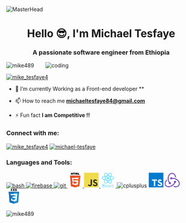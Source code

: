 ![MasterHead](https://lh3.googleusercontent.com/fife/ALs6j_F6yn9AcEWRVNhTaA90eYYPIytXTYH5BwwAeuqFrlcmLoq5ZYp0gqTPsC9vr91cK84UTMEeFBjO9b2S0OpC9qhpYmsGPMRO2Gsdciyp3dtaABeNU_5Jmaz_5il7BiMOx9_YL_th0TvWbeZ-3Of7Gu-EZxy75qnahFR8LMbrdFbdrQo6QBf6fTWCIzf8FLTFOKoTXo27A_jOGF81t9wBDeFHlydifHcCkyEwau9wW43kddSEi0JqcpfgJWrEP0ttMVatTqo9mQQ9fMNsNVDNlzWZzHSUeBZ-1k0dr8iNn-Ks2jTFPzzpJKiNC64s_iKmGarWdQz2sjiU_ZB0_I175VbUX4jnzddE2OiVqZSzcgELHVflv-8BkLfVliSUsT4C1lUpgWR-IwSuNsCULub34veFau6j4eHqOHVov9fuWWZKaoe18sNG5cplWe2SWPF7tXvp-MxDXdMNQQDxDLaYZkbZSyC6LqpJKhp38oSZFzVG39NFRuHb0uRj8ILUwifeVJtcgx14P-Di95Q97FD8sIsODeZBeneLGcqBC1-eotcApEmSzJzBwWkKM8qRnUQ6BxfO_4QJO6wVPGWTwU_WXSuUy_VPrxBfkZh354T1egvJRtivjK8Jt3tFf5P1kzQ8v1ftMFzdHJESn6OC_znSUyDL9pyKQUV2_uguQGcrs796eI5myY1CSItNteHTqPTFAOE8qJYNJUi8IwVWxH2gppteH2_coF3Gm-NLTd191gEfihlEzG341ADyB4gV2aI7nIgvxu8IrBQcVuJa0InSxzmBjAb6KFOOrUEHW_Ki8Tt5Q8AIQ4Pc6cVpWjPl_RpGCG_1k8FJr1ewkv2wLdz3cZNKT9RC0lWjaecyesLvn1-gY2Jk-wLvN4j8PYN086zf9Odt_ahHqzl58duqXRhy1n_KPca5T0FITDbs7XS7_X3R66H8YoqLu1XFGENavyygy6LXsokrfePXPWUCtD1AmdRoxNUCy3TApdQ2bq_Xltscgi4uHtIL5SBzXn5i7pUdK26BITpdWBczwIZxmdtF_FqMO0sVrJ-BrIXtz-N_fZuzSMhJXGIibq79zfq8VZZs-UKiSY2tFU_sv5J18QBmyp8KPpm4RN3vWNfk2c-5ykqo_h8v0foswvWl1GufLr0mk_oYDOtZeAuIdPgoM0XmP-1mwsFnU0I6pON503FptozNzZbjjgZmVlXj7b81gTn1tyf778RE8DloYjhkhp7DYrkc-tRZ68iGbARw5rADJEf0gVgXBf4Ek4r9qOUAYobFn4-w8ybt662cJg7lURxhd0gmXyWWcIwSzTpDiT0GPqgIIezZ2fjT_AW2SOKAtxmPfhwRFi94Arpl4-lbrJdaPZAn_qErYRhTnZSlf7EkJOFY2wifZhIpFvGGu0SuGqjbio1RlQGO7fnLDQRmC7FFbg6uafHjXvtC91RycfV0bdzw0ugSyTIEQYZkTSjJfL-AAWxneMjeAOGzhq0Ci9zBT3bKZ05hHSyjpiFa4TQH46LHcIxoZLGEzUeikCrH3_OR8H9H9oQMb3Gv6CnkvusDPRYxHLSnOXN_ngPFg_G4xWKO7WTw-na9YuzfPJK1PCYK7OMj6EoJGiz09HsUQRrYOaZ3zLY13LcaxSokvcJEGQi-qI4Dss4sJV0D0puBJG8tCsDEbYi3B-VLF0LfnKq9AsgX8fvRJLPKezd_OTtTmMx1iRMnhv-4et2Ucbv1R7D7wDPiTW2nOk2OmBtnVrjMTQmBYghKN7fve7uHAyHKjYsm2Hvj5kimAgwpS6kNxWP0PbK4GZ12hNLUDD4wcdYMEGEV7OI8-29HnR0M_Zh5zMOO2ntxXamFsJ90XZHszG9IrOPSu8ZirJd-0uNpNsAbZUQShpv80brweFvJzqId7SfghgVIdhBrEPo2EWv-wfX7A1gDTTFAfGeEDMEY8Mt7syjSFNUuT7fLM-Xefl4a5Qw2AS-f8ffR4keX3EuDj9mWXKfQ2pAZEGGTiDb4cOSGRFYJPKXCq7K39RXiAjRdTYrIIjN67Tn0sXHs8zzmmEpNwNZV26KgIR-pX94CHJm1Fvha9hPSoEKbthD_Maqu36D6rm-_p3gIkoUyxRxlKRW0nWdrnewuXktNc_x6UySlFZhLtPjpCMSr17S_-MjmkhSmokA28i4NgXjy-SdaaWEVLyPxvAHYJ-x_cijIGZv-cMUdnY7mPnEcyfyJxzzPelSr2i0JGwOICRkw5jjP1uBk6cgeSCdRGjqEWzPmImyZbIwQGNPYOWJx1ASh-zCRkPSrbmmrZhH7Jx_D1hW8pplLyMJQ_Yd4BMOvKvGtVK-3Ve-WpniJnw96XGj0FLVyzapzYDpAKgGV3sismaOSPr1cbrkOk2pjp8tqRUt18WA1TQT9lMwena6xtCmRmPHnVc_v8fZYM_IwD2lt7CDbkVs7kj-yXaNDEvZfeDfbT3l3nxyiVP5VU9V6l39hG3vEAWCDc5mqqy4fqfttWi9sp4Qs5dD_spYPfqN1x87ZpnlQUcHk-FTbAF3XXwfA5RC88DtctaNvSKVrSGEAZi2jx7HcQNOtU82N2dLgUfJw_H7ALG7XjLEkvS_48Bk9ZA8g4BvFPGiPTYD6LyGmJ5XMEfAkfFBbuh9PJ99G9CmaQB4C-INCpNCzVo2-Fsn68Ncb6db9kimnUJWb1d0qlROXEiZGBteVJe6417BAgck2bAU5R7llH27tBc3CNjWOZRPjilBXf4BC_04xZfi_zN9RFBjlJdFyGqfa1xdwAAaoPLvzJ3e603fyHmA9No_RBnNEOcZTDUIniIaINcTgoyzSYpo7XWAmCC9KzUcrW9GSHSjSHK4oFg5_47MhmCCffyj9UUw2K-NCd0e0qWjkC7P0_GwD3DBNf6Cs0cJtPYmff713g1NJPpXvpXF1KxyodWJLhO43kUy9iY4AaLC6JlXt3it1n4TrTU6raHPjTcegqPdTMoMp8jdvkxCL6UdF7gIRuC6tdPEl1Yf-PqjqH79rMPe8GlGeh0hA6SfAXZMSTGDSFi7LLIvAFOAaEAmXxd8jMEe0VXY9kB9WVlfNKRlMbtRB_0vf_zYkcfLZ1cwiyhIE60QW9KVUoGxfCidZeD2VbJXUPIfAfLNpAucSfB1WNb1IEuYumE-db5Fe9QEHCxnsrxjrKgGDjK90us-II_X08qNwO8CpVc_oxoRGyabSjO08iolv_fy0THcsme6WfTuzl4w5LIvuc2_UWDhQvQiZpTNlIj9RNO1GX6-IAdBZptcDVDNUCf6JODizjkndXgY=s1175-w1175-h661-s-no?authuser=0)
<h1 align="center">Hello 😎, I'm Michael Tesfaye</h1>
<h3 align="center">A passionate software engineer from Ethiopia</h3>
<img align="right" alt="coding" width="400" src="https://miro.medium.com/max/1360/1*IRGHmiGsa16stedQvIaZfw.gif">

<p align="left"> <img src="https://komarev.com/ghpvc/?username=mike489&label=Profile%20views&color=0e75b6&style=flat" alt="mike489" /> </p>

<p align="left"> <a href="https://twitter.com/mike_tesfaye4" target="blank"><img src="https://img.shields.io/twitter/follow/mike_tesfaye4?logo=twitter&style=for-the-badge" alt="mike_tesfaye4" /></a> </p>

- 🌱 I’m currently Working as a Front-end developer **

- 📫 How to reach me **michaeltesfaye84@gmail.com**

- ⚡ Fun fact **I am Competitive !!**

<h3 align="left">Connect with me:</h3>
<p align="left">
<a href="https://twitter.com/mike_tesfaye4" target="blank"><img align="center" src="https://raw.githubusercontent.com/rahuldkjain/github-profile-readme-generator/master/src/images/icons/Social/twitter.svg" alt="mike_tesfaye4" height="30" width="40" /></a>
<a href="https://linkedin.com/in/michael-tesfaye-b12244235" target="blank"><img align="center" src="https://raw.githubusercontent.com/rahuldkjain/github-profile-readme-generator/master/src/images/icons/Social/linked-in-alt.svg" alt="michael-tesfaye" height="30" width="40" /></a>
</p>

<h3 align="left">Languages and Tools:</h3>
<p align="left"> <a href="https://www.gnu.org/software/bash/" target="_blank" rel="noreferrer"> <img src="https://www.vectorlogo.zone/logos/gnu_bash/gnu_bash-icon.svg" alt="bash" width="40" height="40"/> </a> <a href="https://www.w3schools.com/cpp/" target="_blank" rel="noreferrer">  <a href="https://firebase.google.com/" target="_blank" rel="noreferrer"> <img src="https://www.vectorlogo.zone/logos/firebase/firebase-icon.svg" alt="firebase" width="40" height="40"/> </a> <a href="https://git-scm.com/" target="_blank" rel="noreferrer"> <img src="https://www.vectorlogo.zone/logos/git-scm/git-scm-icon.svg" alt="git" width="40" height="40"/> </a> <a href="https://www.w3.org/html/" target="_blank" rel="noreferrer"> <img src="https://raw.githubusercontent.com/devicons/devicon/master/icons/html5/html5-original-wordmark.svg" alt="html5" width="40" height="40"/> </a> <a href="https://developer.mozilla.org/en-US/docs/Web/JavaScript" target="_blank" rel="noreferrer"> <img src="https://raw.githubusercontent.com/devicons/devicon/master/icons/javascript/javascript-original.svg" alt="javascript" width="40" height="40"/> </a> <a href="https://reactjs.org/" target="_blank" rel="noreferrer"> <img src="https://raw.githubusercontent.com/devicons/devicon/master/icons/react/react-original-wordmark.svg" alt="react" width="40" height="40"/> </a>
<img src="https://www.vectorlogo.zone/logos/tailwindcss/tailwindcss-icon.svg" alt="cplusplus" width="40" height="40"/> </a>
<img src="https://raw.githubusercontent.com/devicons/devicon/master/icons/typescript/typescript-original.svg" width="40" height="40"  target="_blank" rel="noreferrer" /> </a>
<img src="https://raw.githubusercontent.com/devicons/devicon/master/icons/redux/redux-original.svg" width="40" height="40" target="_blank" rel="noreferrer" />  </a>
<img src="https://raw.githubusercontent.com/devicons/devicon/master/icons/css3/css3-original-wordmark.svg" width="40" height="40" target="_blank" rel="noreferrer"/> </a>
</p>

<!-- <p><img align="left" src="https://github-readme-stats.vercel.app/api/top-langs?username=mike489&show_icons=true&locale=en&layout=compact" alt="mike489" /></p> -->


<p><img align="center" src="https://github-readme-streak-stats.herokuapp.com/?user=mike489&" alt="mike489" /></p>
